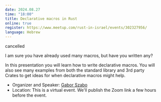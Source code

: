 ```yaml
---
date: 2024.08.27
time: "18:00"
title: Declarative macros in Rust
online: true
register: https://www.meetup.com/rust-in-israel/events/302327956/
language: Hebrew
---
```


cancelled

I am sure you have already used many macros, but have you written any?

In this presentation you will learn how to write declarative macros. You will also see many examples from both the standard library and 3rd party Crates to get ideas for when declarative macros might help.

* Organizer and Speaker: [Gabor Szabo](https://szabgab.com/)
* Location: This is a virtual event. We'll publish the Zoom link a few hours before the event.



